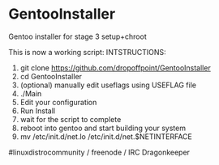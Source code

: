 GentooInstaller
===============

Gentoo installer for stage 3  setup+chroot
  
This is now a working script:
INTSTRUCTIONS:
1. git clone https://github.com/dropoffpoint/GentooInstaller
2. cd GentooInstaller
3. (optional) manually edit useflags using USEFLAG file
4. ./Main
5. Edit your configuration
6. Run Install
7. wait for the script to complete
8. reboot into gentoo and start building your system
9. mv /etc/init.d/net.lo /etc/init.d/net.$NETINTERFACE

#linuxdistrocommunity / freenode / IRC
Dragonkeeper
